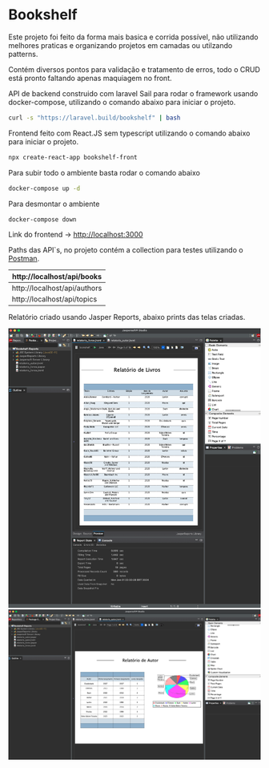 # Bookshelf

Este projeto foi feito da forma mais basica e corrida possível, não utilizando melhores praticas e organizando projetos em camadas ou utilzando patterns.

Contém diversos pontos para validação e tratamento de erros, todo o CRUD está pronto faltando apenas maquiagem no front.

API de backend construido com laravel Sail para rodar o framework usando docker-compose, utilizando o comando abaixo para iniciar o projeto.

```bash
curl -s "https://laravel.build/bookshelf" | bash
```

Frontend feito com React.JS sem typescript utilizando o comando abaixo para iniciar o projeto.

```bash
npx create-react-app bookshelf-front
```

Para subir todo o ambiente basta rodar o comando abaixo

```bash
docker-compose up -d
```

Para desmontar o ambiente

```bash
docker-compose down
```

Link do frontend →  [http://localhost:3000](http://localhost:3000)

Paths das API`s, no projeto contém a collection para testes utilizando o [ Postman](./Bookshelf.postman_collection.json).

| http://localhost/api/books   |
| ---------------------------- |
| http://localhost/api/authors |
| http://localhost/api/topics  |


Relatório criado usando Jasper Reports, abaixo prints das telas criadas.

![1704216913397](image/README/1704216913397.png)![1704216991582](image/README/1704216991582.png)
